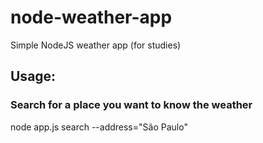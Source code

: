 # node-weather-app
Simple NodeJS weather app (for studies)

## Usage:
### Search for a place you want to know the weather
node app.js search --address="São Paulo"
